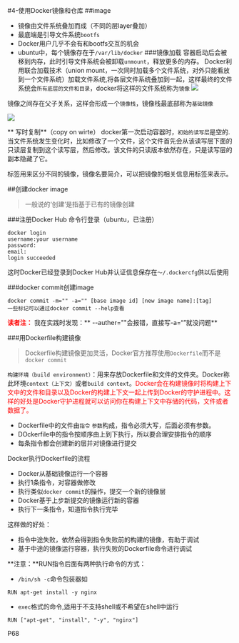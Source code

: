 #4-使用Docker镜像和仓库
##image
* 镜像由文件系统叠加而成（不同的层layer叠加）
* 最底端是引导文件系统`bootfs`
* Docker用户几乎不会有和bootfs交互的机会
* ubuntu中，每个镜像存在于`/var/lib/docker`
###镜像加载
容器启动后会被移到内存，此时引导文件系统会被卸载`unmount`，释放更多的内存。
Docker利用联合加载技术（union mount，一次同时加载多个文件系统，对外只能看放到一个文件系统）加载文件系统,将各层文件系统叠加到一起，这样最终的文件系统会`所有底层的文件和目录`，docker将这样的文件系统称为`镜像`
![](http://7vihfm.com1.z0.glb.clouddn.com/2015-05-16-image-layer.png)

镜像之间存在父子关系，这样会形成一个`镜像栈`，镜像栈最底部称为`基础镜像`

![](http://7vihfm.com1.z0.glb.clouddn.com/2015-05-16-parent-image.png)

** 写时复制**（copy on wirte）
docker第一次启动容器时，`初始的读写层`是空的.当文件系统发生变化时，比如修改了一个文件，这个文件首先会从该读写层下面的只读层复制到这个读写层，然后修改。该文件的只读版本依然存在，只是读写层的副本隐藏了它。

标签用来区分不同的镜像，镜像名要简介，可以把镜像的相关信息用标签来表示。

##创建docker image
>一般说的‘创建’是指基于已有的镜像创建

###注册Docker Hub
命令行登录（ubuntu，已注册）
```shell
docker login
username:your username
password:
email:
login succeeded
````
这时Docker已经登录到Docker Hub并认证信息保存在`～/.dockercfg`供以后使用

###docker commit创建image
```language
docker commit -m="" -a="" [base image id] [new image name]:[tag]
一些标记可以通过docker commit --help查看
```

**<span style="color:red;">读者注：</span>**
我在实践时发现：** --auther=""会报错，直接写-a=“”就没问题**

###用Dockerfile构建镜像
>Dockerfile构建镜像更加灵活，Docker官方推荐使用`Dockerfile`而不是`docker commit`

`构建环境（build environment）`：用来存放Dockerfile和文件的文件夹。Docker称此环境`context（上下文）`或者`build context`。<span style="color:red;">Docker会在构建镜像时将构建上下文中的文件和目录以及Docker的构建上下文一起上传到Docker的守护进程中。这样的好处是Docker守护进程就可以访问你在构建上下文中存储的代码，文件或者数据了。</span>

* Dockerfile中的文件由`指令` `参数`构成，指令必须大写，后面必须有参数。
* DOckerfile中的指令按顺序由上到下执行，所以要合理安排指令的顺序
* 每条指令都会创建新的层并对镜像进行提交

Docker执行Dockerfile的流程
* Docker从基础镜像运行一个容器
* 执行1条指令，对容器做修改
* 执行类似`docker commit`的操作，提交一个新的镜像层
* Docker基于上步新提交的镜像运行新的容器
* 执行下一条指令，知道指令执行完毕

这样做的好处：
* 指令中途失败，依然会得到指令失败前的构建的镜像，有助于调试
* 基于中途的镜像运行容器，执行失败的Dockerfile命令进行调试

**注意：**RUN指令后面有两种执行命令的方式：
* `/bin/sh -c`命令包装器如
```language
RUN apt-get install -y nginx
```

* `exec`格式的命令,适用于不支持shell或不希望在shell中运行
```language
RUN ["apt-get", "install", "-y", "nginx"]
```

P68